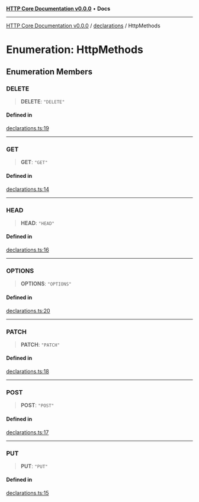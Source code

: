 [**HTTP Core Documentation v0.0.0**](../../README.md) • **Docs**

***

[HTTP Core Documentation v0.0.0](../../modules.md) / [declarations](../README.md) / HttpMethods

# Enumeration: HttpMethods

## Enumeration Members

### DELETE

> **DELETE**: `"DELETE"`

#### Defined in

[declarations.ts:19](https://github.com/stonemjs/http-core/blob/3497087dac965583296f5092cd519a9aa0728373/src/declarations.ts#L19)

***

### GET

> **GET**: `"GET"`

#### Defined in

[declarations.ts:14](https://github.com/stonemjs/http-core/blob/3497087dac965583296f5092cd519a9aa0728373/src/declarations.ts#L14)

***

### HEAD

> **HEAD**: `"HEAD"`

#### Defined in

[declarations.ts:16](https://github.com/stonemjs/http-core/blob/3497087dac965583296f5092cd519a9aa0728373/src/declarations.ts#L16)

***

### OPTIONS

> **OPTIONS**: `"OPTIONS"`

#### Defined in

[declarations.ts:20](https://github.com/stonemjs/http-core/blob/3497087dac965583296f5092cd519a9aa0728373/src/declarations.ts#L20)

***

### PATCH

> **PATCH**: `"PATCH"`

#### Defined in

[declarations.ts:18](https://github.com/stonemjs/http-core/blob/3497087dac965583296f5092cd519a9aa0728373/src/declarations.ts#L18)

***

### POST

> **POST**: `"POST"`

#### Defined in

[declarations.ts:17](https://github.com/stonemjs/http-core/blob/3497087dac965583296f5092cd519a9aa0728373/src/declarations.ts#L17)

***

### PUT

> **PUT**: `"PUT"`

#### Defined in

[declarations.ts:15](https://github.com/stonemjs/http-core/blob/3497087dac965583296f5092cd519a9aa0728373/src/declarations.ts#L15)
